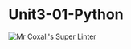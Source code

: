 # Unit3-01-Python 
[![Mr Coxall's Super Linter](https://github.com/ICS3U-Programming-LiaD/Unit3-01-Python/workflows/Mr%20Coxall's%20Super%20Linter/badge.svg)](https://github.com/ICS3U-Programming-LiaD/Unit3-01-Python/actions/)
